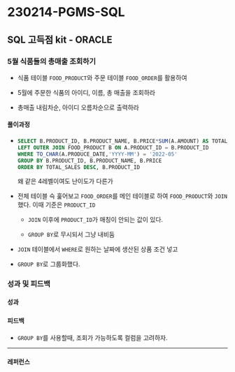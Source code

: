 # 230214-PGMS-SQL

## SQL 고득점 kit - ORACLE

### 5월 식품들의 총매출 조회하기

- 식품 테이블 `FOOD_PRODUCT`와 주문 테이블 `FOOD_ORDER`를 활용하여

- 5월에 주문한 식품의 아이디, 이름, 총 매출을 조회하라

- 총매출 내림차순, 아이디 오름차순으로 출력하라

#### 풀이과정

- ```sql
  SELECT B.PRODUCT_ID, B.PRODUCT_NAME, B.PRICE*SUM(A.AMOUNT) AS TOTAL_SALES FROM FOOD_ORDER A
  LEFT OUTER JOIN FOOD_PRODUCT B ON A.PRODUCT_ID = B.PRODUCT_ID
  WHERE TO_CHAR(A.PRODUCE_DATE,'YYYY-MM') = '2022-05'
  GROUP BY B.PRODUCT_ID, B.PRODUCT_NAME, B.PRICE
  ORDER BY TOTAL_SALES DESC, B.PRODUCT_ID
  ```
  
  왜 같은 4레벨이여도 난이도가 다른가

- 전체 테이블 슥 훑어보고 `FOOD_ORDER`를 메인 테이블로 하여 `FOOD_PRODUCT`와 `JOIN`했다. 이때 기준은 `PRODUCT_ID`
  
  - `JOIN` 이후에 `PRODUCT_ID`가 매칭이 안되는 값이 있다.
  
  - `GROUP BY`로 무시되서 그냥 내비둠

- `JOIN` 테이블에서 `WHERE`로 원하는 날짜에 생산된 상품 조건 넣고

- `GROUP BY`로 그룹화했다.

### 성과 및 피드백

#### 성과

##### 

#### 피드백

- `GROUP BY`를 사용할때, 조회가 가능하도록 컬럼을 고려하자.

---

#### 레퍼런스

> 
